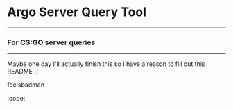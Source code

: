 # Argo Server Query Tool
------------
### For CS:GO server queries
------------
Maybe one day I'll actually finish this so I have a reason to fill out this README :(

feelsbadman

:cope:
